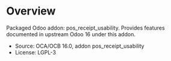 # Overview

Packaged Odoo addon: pos_receipt_usability. Provides features documented in upstream Odoo 16 under this addon.

- Source: OCA/OCB 16.0, addon pos_receipt_usability
- License: LGPL-3
